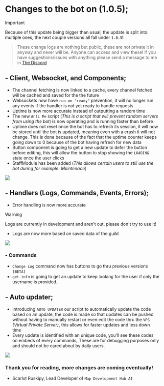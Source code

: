 # Changes to the bot on (1.0.5);

> [!IMPORTANT]
> Because of this update being bigger than usual, the update is split into multiple ones, the next couple versions all fall under `1.0.5`!

>  These change logs are nothing but public, these are not private it in anyway and never will be. Anyone can access and view these! If you have suggestions/issues with anything please send a message to me in [The Discord]("https://discord.gg/8t69CgCyb5")

## - Client, Websocket, and Components;
- The channel fetching is now linked to a cache, every channel fetched will be cached and saved for the the future
- Websockets now have `run on "ready"` prevention, it will no longer run any events if the handler is not yet ready to handle requests 
- Uptime is now more accurate instead of outputting a random time
- The new `Anti Me` script (*This is a script that will prevent random servers from using the bot*) is now operating and is running faster than before
- Uptime does not reset once the bot has to refresh its session, it will now be stored until the bot is updated, meaning even with a crash it will not change. This is done because of the fact that the uptime counter keeps going down to 0 because of the bot having refresh for new data
- Button component is going to get a new update to defer the button before editing, this will allow the button to stop showing the `LOADING` state once the user clicks
- StaffModule has been added (*This allows certain users to still use the bot during for example: Maintenace*)<br>
<img src="https://scarlot.flaxe.app/r/EO0j6SFwbD.png">


## - Handlers (Logs, Commands, Events, Errors);
- Error handling is now more accurate

> [!WARNING]
> Logs are currently in development and aren't out, please don't try to use it!

- Logs are now more based on saved data of the guild<br>
<img src="https://scarlot.flaxe.app/r/USNZM4JeCf.png">

### - Commands
- `Change Log` command now has buttons to go thru previous versions `[BETA]`
- `get-info` is going to get an update to keep looking for the user if only the username is provided.


## - Auto updater;
- Introducing `AUTO UPDATER` our script to automatically update the code based on an update, the code is made so that updates can be pushed without having to manually restart or even edit the code thru the `VPS` *(Virtual Private Server)*, this allows for faster updates and less down time
- Every update is identified with an unique code, you'll see these codes on embeds of every commands, These are for debugging purposes only and should not be cared about by daily users.<br>
<img src="https://scarlot.flaxe.app/r/iLtiqXkcXs.png">

### Thank you for reading, more changes are coming eventually!
- Scarlot Ruskipy, Lead Developer of `Map Development Hub AI`
